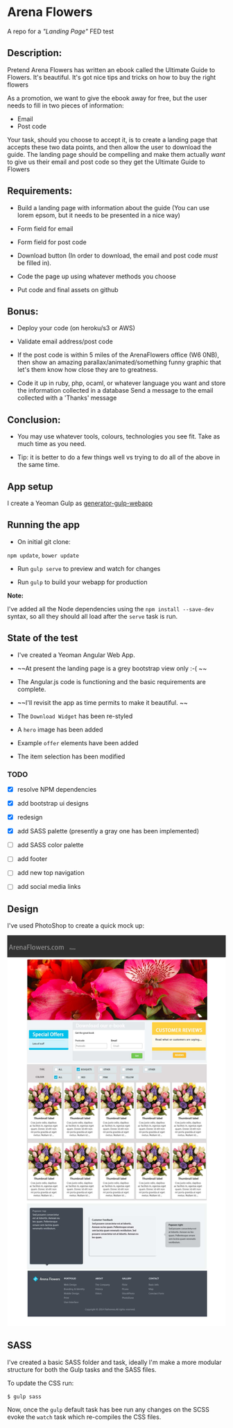 # Arena Flowers
A repo for a _"Landing Page"_ FED test

## Description:

Pretend Arena Flowers has written an ebook called the Ultimate Guide to Flowers. It's beautiful. It's got nice tips and tricks on how to buy the right flowers

As a promotion, we want to give the ebook away for free, but the user needs to fill in two pieces of information:

- Email
- Post code

Your task, should you choose to accept it, is to create a landing page that accepts these two data points, and then allow the user to download the guide. The landing page should be compelling and make them actually *want* to give us their email and post code so they get the Ultimate Guide to Flowers


## Requirements:
- Build a landing page with information about the guide (You can use lorem epsom, but it needs to be presented in a nice way)

- Form field for email

- Form field for post code

- Download button (In order to download, the email and post code *must* be filled in).

- Code the page up using whatever methods you choose

- Put code and final assets on github

## Bonus:
- Deploy your code (on heroku/s3 or AWS)

- Validate email address/post code

- If the post code is within 5 miles of the ArenaFlowers office (W6 0NB), then show an amazing parallax/animated/something funny graphic that let's them know how close they are to greatness.

- Code it up in ruby, php, ocaml, or whatever language you want and store the information collected in a database
Send a message to the email collected with a 'Thanks' message

## Conclusion:
- You may use whatever tools, colours, technologies you see fit. Take as much time as you need.

- Tip: it is better to do a few things well vs trying to do all of the above in the same time.


## App setup

I create a Yeoman Gulp as [generator-gulp-webapp](https://github.com/yeoman/generator-gulp-webapp)

## Running the app

- On initial git clone:

`npm update`, `bower update`

- Run `gulp serve` to preview and watch for changes

- Run `gulp` to build your webapp for production

**Note:**

I've added all the Node dependencies using the `npm install --save-dev` syntax, so all they should all load after the `serve` task is run.

## State of the test

- I've created a Yeoman Angular Web App.

- ~~At present the landing page is a grey bootstrap view only :-( ~~

- The Angular.js code is functioning and the basic requirements are complete.

- ~~I'll revisit the app as time permits to make it beautiful. ~~

- The `Download Widget` has been re-styled

- A `hero` image has been added

- Example `offer` elements have been added

- The item selection has been modified

### TODO
* [x] resolve NPM dependencies
* [x] add bootstrap ui designs
* [x] redesign
* [x] add SASS palette (presently a gray one has been implemented)
* [ ] add SASS color palette
* [ ] add footer
* [ ] add new top navigation
* [ ] add social media links


## Design

I've used PhotoShop to create a quick mock up:

![Screenshot](/design/mock-up-2.jpg?raw=true "Mockup-2")

## SASS

I've created a basic SASS folder and task, ideally I'm make a more modular structure for both the Gulp tasks and the SASS files.

To update the CSS run:


```
$ gulp sass
```

Now, once the `gulp` default task has bee run any changes on the SCSS evoke the `watch` task which re-compiles the CSS files.

